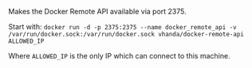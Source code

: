 Makes the Docker Remote API available via port 2375.

Start with:
`docker run -d -p 2375:2375 --name docker_remote_api -v /var/run/docker.sock:/var/run/docker.sock vhanda/docker-remote-api ALLOWED_IP`

Where `ALLOWED_IP` is the only IP which can connect to this machine.
